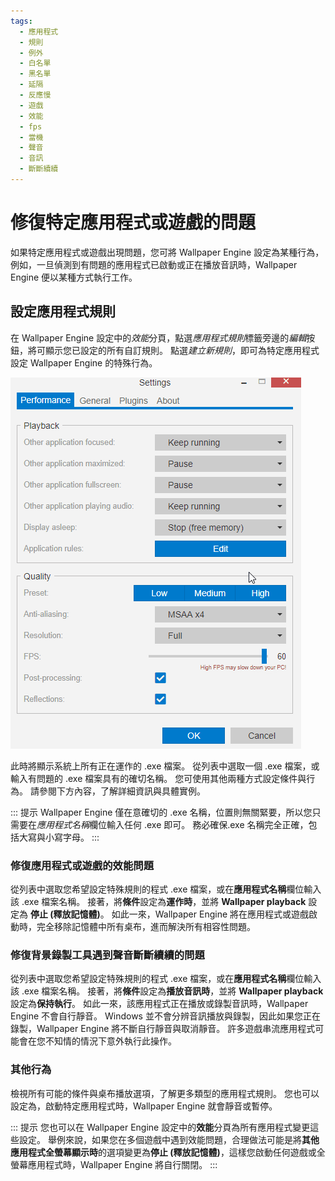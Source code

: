 ```yaml
---
tags:
  - 應用程式
  - 規則
  - 例外
  - 白名單
  - 黑名單
  - 延隔
  - 反應慢
  - 遊戲
  - 效能
  - fps
  - 當機
  - 聲音
  - 音訊
  - 斷斷續續
---
```


# 修復特定應用程式或遊戲的問題

如果特定應用程式或遊戲出現問題，您可將 Wallpaper Engine 設定為某種行為，例如，一旦偵測到有問題的應用程式已啟動或正在播放音訊時，Wallpaper Engine 便以某種方式執行工作。

## 設定應用程式規則

在 Wallpaper Engine 設定中的*效能*分頁，點選*應用程式規則*標籤旁邊的*編輯*按鈕，將可顯示您已設定的所有自訂規則。 點選*建立新規則*，即可為特定應用程式設定 Wallpaper Engine 的特殊行為。

![應用程式規則一覽](./applicationrule.gif)

此時將顯示系統上所有正在運作的 .exe 檔案。 從列表中選取一個 .exe 檔案，或輸入有問題的 .exe 檔案具有的確切名稱。 您可使用其他兩種方式設定條件與行為。 請參閱下方內容，了解詳細資訊與具體實例。

::: 提示 Wallpaper Engine 僅在意確切的 .exe 名稱，位置則無關緊要，所以您只需要在*應用程式名稱*欄位輸入任何 .exe 即可。 務必確保.exe 名稱完全正確，包括大寫與小寫字母。 :::

### 修復應用程式或遊戲的效能問題

從列表中選取您希望設定特殊規則的程式 .exe 檔案，或在**應用程式名稱**欄位輸入該 .exe 檔案名稱。 接著，將**條件**設定為**運作時**，並將 **Wallpaper playback** 設定為 **停止 (釋放記憶體)**。 如此一來，Wallpaper Engine 將在應用程式或遊戲啟動時，完全移除記憶體中所有桌布，進而解決所有相容性問題。

### 修復背景錄製工具遇到聲音斷斷續續的問題

從列表中選取您希望設定特殊規則的程式 .exe 檔案，或在**應用程式名稱**欄位輸入該 .exe 檔案名稱。 接著，將**條件**設定為**播放音訊時**，並將 **Wallpaper playback** 設定為**保持執行**。 如此一來，該應用程式正在播放或錄製音訊時，Wallpaper Engine 不會自行靜音。 Windows 並不會分辨音訊播放與錄製，因此如果您正在錄製，Wallpaper Engine 將不斷自行靜音與取消靜音。 許多遊戲串流應用程式可能會在您不知情的情況下意外執行此操作。

### 其他行為

檢視所有可能的條件與桌布播放選項，了解更多類型的應用程式規則。 您也可以設定為，啟動特定應用程式時，Wallpaper Engine 就會靜音或暫停。

::: 提示 您也可以在 Wallpaper Engine 設定中的**效能**分頁為所有應用程式變更這些設定。 舉例來說，如果您在多個遊戲中遇到效能問題，合理做法可能是將**其他應用程式全螢幕顯示時**的選項變更為**停止 (釋放記憶體)**，這樣您啟動任何遊戲或全螢幕應用程式時，Wallpaper Engine 將自行關閉。 :::
